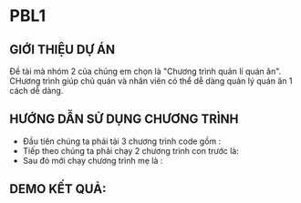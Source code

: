 # PBL1
## GIỚI THIỆU DỰ ÁN 
Đề tài mà nhóm 2 của chúng em chọn là "Chương trình quản lí quán ăn". CHương trình giúp chủ quán và nhân viên có thể dễ dàng quản lý quán ăn 1 cách dễ dàng.
## HƯỚNG DẪN SỬ DỤNG CHƯƠNG TRÌNH
- Đầu tiên chúng ta phải tải 3 chương trình code gồm :
- Tiếp theo chúng ta phải chạy 2 chương trình con trước là:
- Sau đó mới chạy chương trình mẹ là :
## DEMO KẾT QUẢ:



